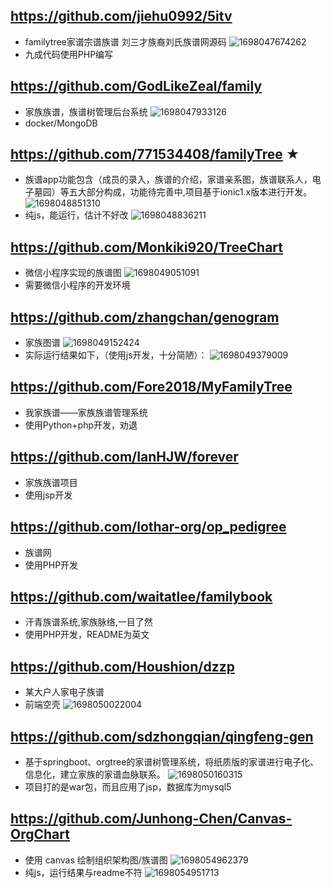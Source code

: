 ## https://github.com/jiehu0992/5itv
- familytree家谱宗谱族谱 刘三才族裔刘氏族谱网源码
  ![1698047674262](image/开源项目调查/1698047674262.png)
- 九成代码使用PHP编写


## https://github.com/GodLikeZeal/family
- 家族族谱，族谱树管理后台系统
  ![1698047933126](image/开源项目调查/1698047933126.png)
- docker/MongoDB


## https://github.com/771534408/familyTree ★
- 族谱app功能包含（成员的录入，族谱的介绍，家谱亲系图，族谱联系人，电子墓园）等五大部分构成，功能待完善中,项目基于ionic1.x版本进行开发。
  ![1698048851310](image/开源项目调查/1698048851310.png)
- 纯js，能运行，估计不好改
  ![1698048836211](image/开源项目调查/1698048836211.png)


## https://github.com/Monkiki920/TreeChart
- 微信小程序实现的族谱图
  ![1698049051091](image/开源项目调查/1698049051091.png)
- 需要微信小程序的开发环境


## https://github.com/zhangchan/genogram
- 家族图谱
  ![1698049152424](image/开源项目调查/1698049152424.png)
- 实际运行结果如下，（使用js开发，十分简陋）：
  ![1698049379009](image/开源项目调查/1698049379009.png)


## https://github.com/Fore2018/MyFamilyTree
- 我家族谱——家族族谱管理系统
- 使用Python+php开发，劝退


## https://github.com/IanHJW/forever
- 家族族谱项目
- 使用jsp开发


## https://github.com/lothar-org/op_pedigree
- 族谱网
- 使用PHP开发


## https://github.com/waitatlee/familybook
- 汗青族谱系统,家族脉络,一目了然
- 使用PHP开发，README为英文


## https://github.com/Houshion/dzzp
- 某大户人家电子族谱
- 前端空壳
  ![1698050022004](image/开源项目调查/1698050022004.png)


## https://github.com/sdzhongqian/qingfeng-gen
- 基于springboot、orgtree的家谱树管理系统，将纸质版的家谱进行电子化、信息化，建立家族的家谱血脉联系。
  ![1698050160315](image/开源项目调查/1698050160315.png)
- 项目打的是war包，而且应用了jsp，数据库为mysql5


## https://github.com/Junhong-Chen/Canvas-OrgChart
- 使用 canvas 绘制组织架构图/族谱图
  ![1698054962379](image/开源项目调查/1698054962379.png)
- 纯js，运行结果与readme不符
![1698054951713](image/开源项目调查/1698054951713.png)

